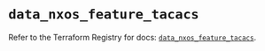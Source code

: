 # `data_nxos_feature_tacacs`

Refer to the Terraform Registry for docs: [`data_nxos_feature_tacacs`](https://registry.terraform.io/providers/ciscodevnet/nxos/0.5.10/docs/data-sources/feature_tacacs).
